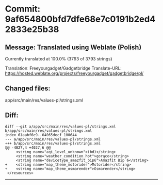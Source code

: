 # Commit: 9af654800bfd7dfe68e7c0191b2ed42833e25b38
## Message: Translated using Weblate (Polish)

Currently translated at 100.0% (3793 of 3793 strings)

Translation: Freeyourgadget/Gadgetbridge
Translate-URL: https://hosted.weblate.org/projects/freeyourgadget/gadgetbridge/pl/
## Changed files:
app/src/main/res/values-pl/strings.xml

## Diff:
```
diff --git a/app/src/main/res/values-pl/strings.xml b/app/src/main/res/values-pl/strings.xml
index 61aabf6c9..04065decf 100644
--- a/app/src/main/res/values-pl/strings.xml
+++ b/app/src/main/res/values-pl/strings.xml
@@ -4027,4 +4027,6 @@
     <string name="aqi_level_unknown">(bd)</string>
     <string name="weather_condition_hot">gorąco</string>
     <string name="devicetype_amazfit_bip6">Amazfit Bip 6</string>
+    <string name="map_theme_motorider">Motorider</string>
+    <string name="map_theme_osmarender">Osmarender</string>
 </resources>
```
-----------------------------------
